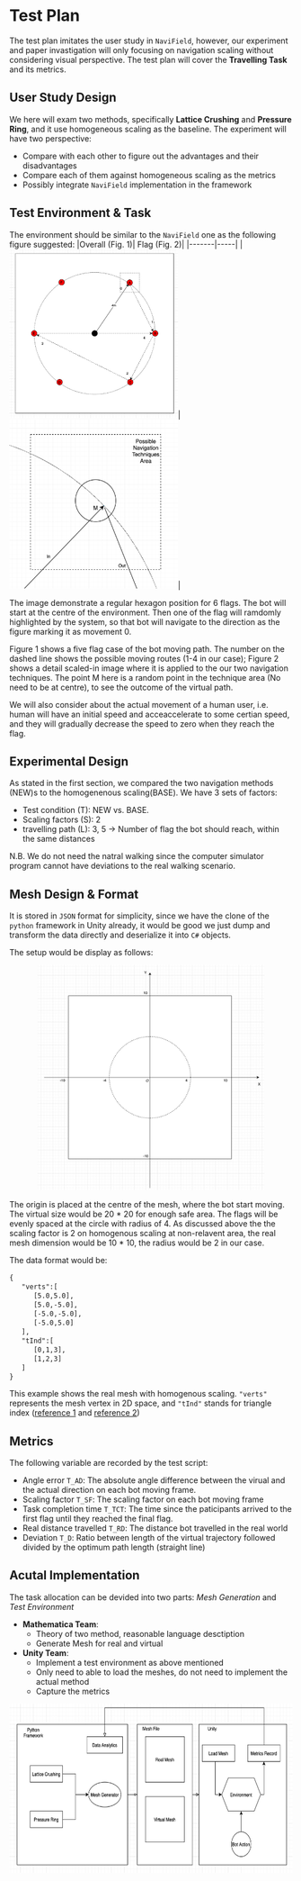 # Test Plan
The test plan imitates the user study in `NaviField`, however, our experiment and paper invastigation will only focusing on navigation scaling without considering visual perspective. The test plan will cover the **Travelling Task** and its metrics.

## User Study Design
We here will exam two methods, specifically **Lattice Crushing** and **Pressure Ring**, and it use homogeneous scaling as the baseline. The experiment will have two perspective:
* Compare with each other to figure out the advantages and their disadvantages
* Compare each of them against homogeneous scaling as the metrics
* Possibly integrate `NaviField` implementation in the framework

## Test Environment & Task
The environment should be similar to the `NaviField` one as the following figure suggested: 
|Overall (Fig. 1)| Flag (Fig. 2)|
|-------|-----|
|<img src="./assets/test_environment.png" width="300" height="300" />|<img src="./assets/test_environment_flag.png" width="300" height="300" />|

The image demonstrate a regular hexagon position for 6 flags. The bot will start at the centre of the environment. Then one of the flag will ramdomly highlighted by the system, so that bot will navigate to the direction as the figure marking it as movement 0. 

Figure 1 shows a five flag case of the bot moving path. The number on the dashed line shows the possible moving routes (1-4 in our case); Figure 2 shows a detail scaled-in image where it is applied to the our two navigation techniques. The point M here is a random point in the technique area (No need to be at centre), to see the outcome of the virtual path.

We will also consider about the actual movement of a human user, i.e. human will have an initial speed and acceaccelerate to some certian speed, and they will gradually decrease the speed to zero when they reach the flag.

## Experimental Design
As stated in the first section, we compared the two navigation methods (NEW)s to the homogenenous scaling(BASE). We have 3 sets of factors:
* Test condition (T): NEW vs. BASE.
* Scaling factors (S): 2 
* travelling path (L): 3, 5 -> Number of flag the bot should reach, within the same distances

N.B. We do not need the natral walking since the computer simulator program cannot have deviations to the real walking scenario.

## Mesh Design & Format
It is stored in `JSON` format for simplicity, since we have the clone of the `python` framework in Unity already, it would be good we just dump and transform the data directly and deserialize it into `C#` objects.

The setup would be display as follows:
<div style="text-align:center">
    <img src="./assets/mesh_scale.png" height="400" />
</div>

The origin is placed at the centre of the mesh, where the bot start moving. The virtual size would be 20 * 20 for enough safe area. The flags will be evenly spaced at the circle with radius of 4. As discussed above the the scaling factor is 2 on homogenous scaling at non-relavent area, the real mesh dimension would be 10 * 10, the radius would be 2 in our case.

The data format would be:
```
{
   "verts":[
      [5.0,5.0],
      [5.0,-5.0],
      [-5.0,-5.0],
      [-5.0,5.0]
   ],
   "tInd":[
      [0,1,3],
      [1,2,3]
   ]
}
```
This example shows the real mesh with homogenous scaling. `"verts"` represents the mesh vertex in 2D space, and `"tInd"` stands for triangle index ([reference 1](gradientspace.com/tutorials/dmesh3) and [reference 2](http://gamma.cs.unc.edu/COMP770/LECTURES/11trimesh.pdf))
## Metrics
The following variable are recorded by the test script:
* Angle error `T_AD`: The absolute angle difference between the virual and the actual direction on each bot moving frame.
* Scaling factor `T_SF`: The scaling factor on each bot moving frame
* Task completion time `T_TCT`: The time since the paticipants arrived to the first flag until they reached the final flag.
* Real distance travelled `T_RD`: The distance bot travelled in the real world
* Deviation `T_D`: Ratio between length of the virtual trajectory followed divided by the optimum path length (straight line)

## Acutal Implementation
The task allocation can be devided into two parts: *Mesh Generation* and *Test Environment*
* **Mathematica Team**:
    * Theory of two method, reasonable language desctiption
    * Generate Mesh for real and virtual
* **Unity Team**:
    * Implement a test environment as above mentioned
    * Only need to able to load the meshes, do not need to implement the actual method
    * Capture the metrics

<div style="text-align:center">
    <img src="./assets/test_implementation.png" height="300" />
</div>